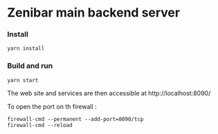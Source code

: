 # Zenibar main backend server

### Install
```commandline
yarn install
```

### Build and run
```shell
yarn start
```

The web site and services are then accessible at http://localhost:8090/

To open the port on th firewall :
```shel
firewall-cmd --permanent --add-port=8090/tcp
firewall-cmd --reload
```